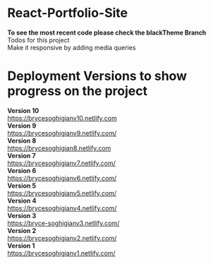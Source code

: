 # React-Portfolio-Site
**To see the most recent code please check the blackTheme Branch**</br>
Todos for this project</br>
Make it responsive by adding media queries</br>


# Deployment Versions to show progress on the project
**Version 10**</br>
https://brycesoghigianv10.netlify.com</br>
**Version 9**</br>
https://brycesoghigianv9.netlify.com/</br>
**Version 8**</br>
https://brycesoghigian8.netlify.com</br>
**Version 7**</br>
https://brycesoghigianv7.netlify.com/</br>
**Version 6**</br>
https://brycesoghigianv6.netlify.com/</br>
**Version 5**</br>
https://brycesoghigianv5.netlify.com/</br>
**Version 4**</br>
https://brycesoghigianv4.netlify.com/</br>
**Version 3**</br>
https://bryce-soghigianv3.netlify.com/</br>
**Version 2**</br>
https://brycesoghigianv2.netlify.com/</br>
**Version 1**</br>
https://brycesoghigianv1.netlify.com/</br>
